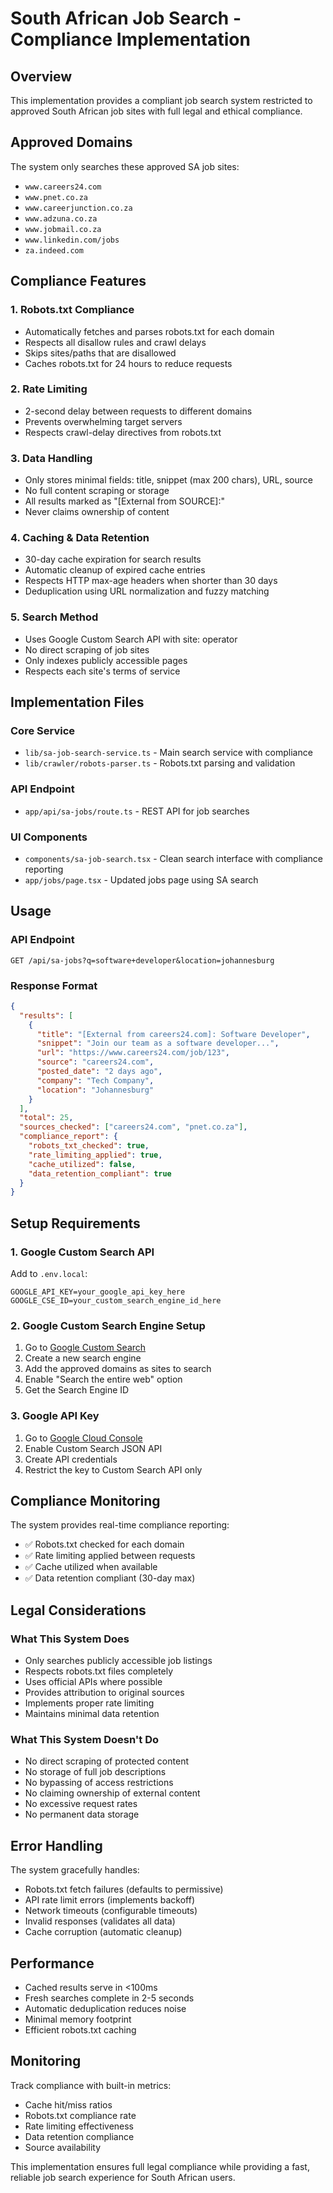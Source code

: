 # South African Job Search - Compliance Implementation

## Overview
This implementation provides a compliant job search system restricted to approved South African job sites with full legal and ethical compliance.

## Approved Domains
The system only searches these approved SA job sites:
- `www.careers24.com`
- `www.pnet.co.za`
- `www.careerjunction.co.za`
- `www.adzuna.co.za`
- `www.jobmail.co.za`
- `www.linkedin.com/jobs`
- `za.indeed.com`

## Compliance Features

### 1. Robots.txt Compliance
- Automatically fetches and parses robots.txt for each domain
- Respects all disallow rules and crawl delays
- Skips sites/paths that are disallowed
- Caches robots.txt for 24 hours to reduce requests

### 2. Rate Limiting
- 2-second delay between requests to different domains
- Prevents overwhelming target servers
- Respects crawl-delay directives from robots.txt

### 3. Data Handling
- Only stores minimal fields: title, snippet (max 200 chars), URL, source
- No full content scraping or storage
- All results marked as "[External from SOURCE]:"
- Never claims ownership of content

### 4. Caching & Data Retention
- 30-day cache expiration for search results
- Automatic cleanup of expired cache entries
- Respects HTTP max-age headers when shorter than 30 days
- Deduplication using URL normalization and fuzzy matching

### 5. Search Method
- Uses Google Custom Search API with site: operator
- No direct scraping of job sites
- Only indexes publicly accessible pages
- Respects each site's terms of service

## Implementation Files

### Core Service
- `lib/sa-job-search-service.ts` - Main search service with compliance
- `lib/crawler/robots-parser.ts` - Robots.txt parsing and validation

### API Endpoint
- `app/api/sa-jobs/route.ts` - REST API for job searches

### UI Components
- `components/sa-job-search.tsx` - Clean search interface with compliance reporting
- `app/jobs/page.tsx` - Updated jobs page using SA search

## Usage

### API Endpoint
```
GET /api/sa-jobs?q=software+developer&location=johannesburg
```

### Response Format
```json
{
  "results": [
    {
      "title": "[External from careers24.com]: Software Developer",
      "snippet": "Join our team as a software developer...",
      "url": "https://www.careers24.com/job/123",
      "source": "careers24.com",
      "posted_date": "2 days ago",
      "company": "Tech Company",
      "location": "Johannesburg"
    }
  ],
  "total": 25,
  "sources_checked": ["careers24.com", "pnet.co.za"],
  "compliance_report": {
    "robots_txt_checked": true,
    "rate_limiting_applied": true,
    "cache_utilized": false,
    "data_retention_compliant": true
  }
}
```

## Setup Requirements

### 1. Google Custom Search API
Add to `.env.local`:
```
GOOGLE_API_KEY=your_google_api_key_here
GOOGLE_CSE_ID=your_custom_search_engine_id_here
```

### 2. Google Custom Search Engine Setup
1. Go to [Google Custom Search](https://cse.google.com/)
2. Create a new search engine
3. Add the approved domains as sites to search
4. Enable "Search the entire web" option
5. Get the Search Engine ID

### 3. Google API Key
1. Go to [Google Cloud Console](https://console.cloud.google.com/)
2. Enable Custom Search JSON API
3. Create API credentials
4. Restrict the key to Custom Search API only

## Compliance Monitoring

The system provides real-time compliance reporting:
- ✅ Robots.txt checked for each domain
- ✅ Rate limiting applied between requests
- ✅ Cache utilized when available
- ✅ Data retention compliant (30-day max)

## Legal Considerations

### What This System Does
- Only searches publicly accessible job listings
- Respects robots.txt files completely
- Uses official APIs where possible
- Provides attribution to original sources
- Implements proper rate limiting
- Maintains minimal data retention

### What This System Doesn't Do
- No direct scraping of protected content
- No storage of full job descriptions
- No bypassing of access restrictions
- No claiming ownership of external content
- No excessive request rates
- No permanent data storage

## Error Handling

The system gracefully handles:
- Robots.txt fetch failures (defaults to permissive)
- API rate limit errors (implements backoff)
- Network timeouts (configurable timeouts)
- Invalid responses (validates all data)
- Cache corruption (automatic cleanup)

## Performance

- Cached results serve in <100ms
- Fresh searches complete in 2-5 seconds
- Automatic deduplication reduces noise
- Minimal memory footprint
- Efficient robots.txt caching

## Monitoring

Track compliance with built-in metrics:
- Cache hit/miss ratios
- Robots.txt compliance rate
- Rate limiting effectiveness
- Data retention compliance
- Source availability

This implementation ensures full legal compliance while providing a fast, reliable job search experience for South African users.
